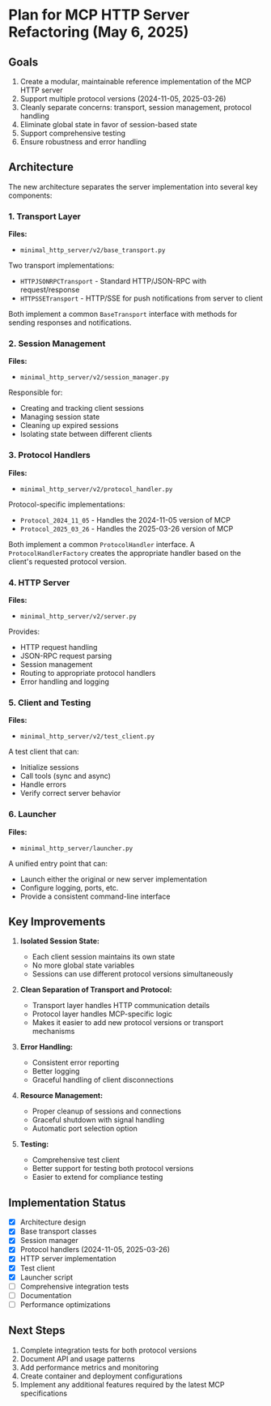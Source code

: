 # Plan for MCP HTTP Server Refactoring (May 6, 2025)

## Goals

1. Create a modular, maintainable reference implementation of the MCP HTTP server
2. Support multiple protocol versions (2024-11-05, 2025-03-26)
3. Cleanly separate concerns: transport, session management, protocol handling
4. Eliminate global state in favor of session-based state
5. Support comprehensive testing
6. Ensure robustness and error handling

## Architecture

The new architecture separates the server implementation into several key components:

### 1. Transport Layer

**Files:**
- `minimal_http_server/v2/base_transport.py`

Two transport implementations:
- `HTTPJSONRPCTransport` - Standard HTTP/JSON-RPC with request/response
- `HTTPSSETransport` - HTTP/SSE for push notifications from server to client

Both implement a common `BaseTransport` interface with methods for sending responses and notifications.

### 2. Session Management

**Files:**
- `minimal_http_server/v2/session_manager.py`

Responsible for:
- Creating and tracking client sessions
- Managing session state
- Cleaning up expired sessions
- Isolating state between different clients

### 3. Protocol Handlers

**Files:**
- `minimal_http_server/v2/protocol_handler.py`

Protocol-specific implementations:
- `Protocol_2024_11_05` - Handles the 2024-11-05 version of MCP
- `Protocol_2025_03_26` - Handles the 2025-03-26 version of MCP

Both implement a common `ProtocolHandler` interface. A `ProtocolHandlerFactory` creates the appropriate handler based on the client's requested protocol version.

### 4. HTTP Server

**Files:**
- `minimal_http_server/v2/server.py`

Provides:
- HTTP request handling
- JSON-RPC request parsing
- Session management
- Routing to appropriate protocol handlers
- Error handling and logging

### 5. Client and Testing

**Files:**
- `minimal_http_server/v2/test_client.py`

A test client that can:
- Initialize sessions
- Call tools (sync and async)
- Handle errors
- Verify correct server behavior

### 6. Launcher

**Files:**
- `minimal_http_server/launcher.py`

A unified entry point that can:
- Launch either the original or new server implementation
- Configure logging, ports, etc.
- Provide a consistent command-line interface

## Key Improvements

1. **Isolated Session State:**
   - Each client session maintains its own state
   - No more global state variables
   - Sessions can use different protocol versions simultaneously

2. **Clean Separation of Transport and Protocol:**
   - Transport layer handles HTTP communication details
   - Protocol layer handles MCP-specific logic
   - Makes it easier to add new protocol versions or transport mechanisms

3. **Error Handling:**
   - Consistent error reporting
   - Better logging
   - Graceful handling of client disconnections

4. **Resource Management:**
   - Proper cleanup of sessions and connections
   - Graceful shutdown with signal handling
   - Automatic port selection option

5. **Testing:**
   - Comprehensive test client
   - Better support for testing both protocol versions
   - Easier to extend for compliance testing

## Implementation Status

- [x] Architecture design
- [x] Base transport classes
- [x] Session manager
- [x] Protocol handlers (2024-11-05, 2025-03-26)
- [x] HTTP server implementation
- [x] Test client
- [x] Launcher script
- [ ] Comprehensive integration tests
- [ ] Documentation
- [ ] Performance optimizations

## Next Steps

1. Complete integration tests for both protocol versions
2. Document API and usage patterns
3. Add performance metrics and monitoring
4. Create container and deployment configurations
5. Implement any additional features required by the latest MCP specifications 